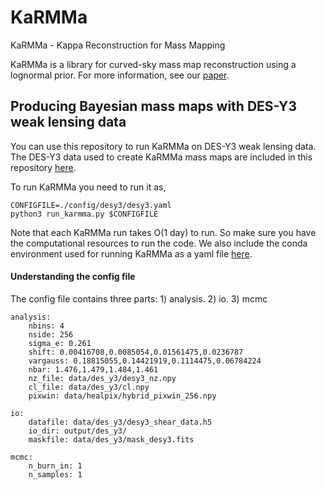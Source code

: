 # KaRMMa
KaRMMa - Kappa Reconstruction for Mass Mapping

KaRMMa is a library for curved-sky mass map reconstruction using a lognormal prior. For more information, see our [paper](https://arxiv.org/abs/2105.14699).

## Producing Bayesian mass maps with DES-Y3 weak lensing data

You can use this repository to run KaRMMa on DES-Y3 weak lensing data. The DES-Y3 data used to create KaRMMa mass maps are included in this repository [here](https://github.com/Supranta/karmma/tree/master/data/des_y3). 

To run KaRMMa you need to run it as, 

```
CONFIGFILE=./config/desy3/desy3.yaml
python3 run_karmma.py $CONFIGFILE
```

Note that each KaRMMa run takes O(1 day) to run. So make sure you have the computational resources to run the code. 
We also include the conda environment used for running KaRMMa as a yaml file [here](https://github.com/Supranta/karmma/blob/master/environment.yml).

#### Understanding the config file

The config file contains three parts: 1) analysis. 2) io. 3) mcmc 
```
analysis:
    nbins: 4
    nside: 256 
    sigma_e: 0.261
    shift: 0.00416708,0.0085054,0.01561475,0.0236787 
    vargauss: 0.18815055,0.14421919,0.1114475,0.06784224
    nbar: 1.476,1.479,1.484,1.461        
    nz_file: data/des_y3/desy3_nz.npy
    cl_file: data/des_y3/cl.npy
    pixwin: data/healpix/hybrid_pixwin_256.npy
```

```
io:     
    datafile: data/des_y3/desy3_shear_data.h5
    io_dir: output/des_y3/
    maskfile: data/des_y3/mask_desy3.fits
```

```
mcmc:
    n_burn_in: 1
    n_samples: 1
```
